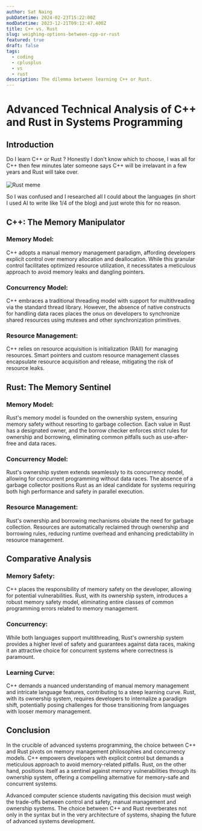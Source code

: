```yaml
---
author: Sat Naing
pubDatetime: 2024-02-23T15:22:00Z
modDatetime: 2023-12-21T09:12:47.400Z
title: C++ vs. Rust
slug: weighing-options-between-cpp-or-rust
featured: true
draft: false
tags:
  - coding
  - cplusplus
  - vs
  - rust
description: The dilemma between learning C++ or Rust.
---
```


# Advanced Technical Analysis of C++ and Rust in Systems Programming

## Introduction

Do I learn C++ or Rust ? Honestly I don't know which to choose, I was all for C++ then few minutes later someone says C++ will be irrelavant in a few years and Rust will take over.
<br>
<br>
![Rust meme](https://media1.tenor.com/m/Ok8kj4G5YRcAAAAd/dsmp.gif)

So I was confused and I researched all I could about the languages (in short I used AI to write like 1/4 of the blog) and just wrote this for no reason.

## C++: The Memory Manipulator

### Memory Model:

C++ adopts a manual memory management paradigm, affording developers explicit control over memory allocation and deallocation. While this granular control facilitates optimized resource utilization, it necessitates a meticulous approach to avoid memory leaks and dangling pointers.

### Concurrency Model:

C++ embraces a traditional threading model with support for multithreading via the standard thread library. However, the absence of native constructs for handling data races places the onus on developers to synchronize shared resources using mutexes and other synchronization primitives.

### Resource Management:

C++ relies on resource acquisition is initialization (RAII) for managing resources. Smart pointers and custom resource management classes encapsulate resource acquisition and release, mitigating the risk of resource leaks.

## Rust: The Memory Sentinel

### Memory Model:

Rust's memory model is founded on the ownership system, ensuring memory safety without resorting to garbage collection. Each value in Rust has a designated owner, and the borrow checker enforces strict rules for ownership and borrowing, eliminating common pitfalls such as use-after-free and data races.

### Concurrency Model:

Rust's ownership system extends seamlessly to its concurrency model, allowing for concurrent programming without data races. The absence of a garbage collector positions Rust as an ideal candidate for systems requiring both high performance and safety in parallel execution.

### Resource Management:

Rust's ownership and borrowing mechanisms obviate the need for garbage collection. Resources are automatically reclaimed through ownership and borrowing rules, reducing runtime overhead and enhancing predictability in resource management.

## Comparative Analysis

### Memory Safety:

C++ places the responsibility of memory safety on the developer, allowing for potential vulnerabilities. Rust, with its ownership system, introduces a robust memory safety model, eliminating entire classes of common programming errors related to memory management.

### Concurrency:

While both languages support multithreading, Rust's ownership system provides a higher level of safety and guarantees against data races, making it an attractive choice for concurrent systems where correctness is paramount.

### Learning Curve:

C++ demands a nuanced understanding of manual memory management and intricate language features, contributing to a steep learning curve. Rust, with its ownership system, requires developers to internalize a paradigm shift, potentially posing challenges for those transitioning from languages with looser memory management.

## Conclusion

In the crucible of advanced systems programming, the choice between C++ and Rust pivots on memory management philosophies and concurrency models. C++ empowers developers with explicit control but demands a meticulous approach to avoid memory-related pitfalls. Rust, on the other hand, positions itself as a sentinel against memory vulnerabilities through its ownership system, offering a compelling alternative for memory-safe and concurrent systems.

Advanced computer science students navigating this decision must weigh the trade-offs between control and safety, manual management and ownership systems. The choice between C++ and Rust reverberates not only in the syntax but in the very architecture of systems, shaping the future of advanced systems development.
